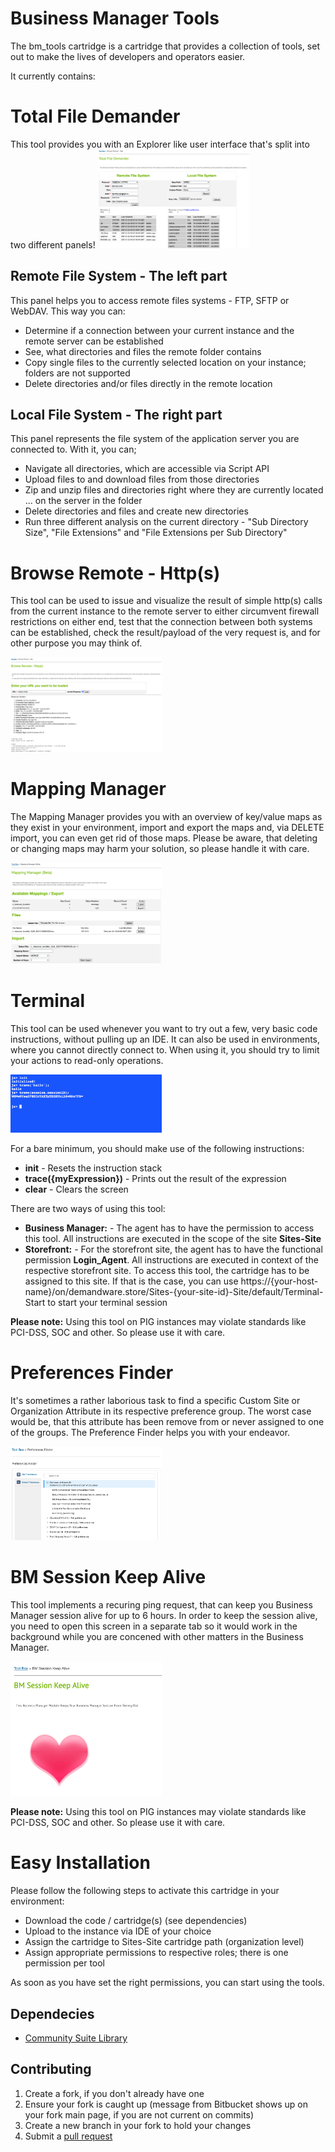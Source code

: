 Business Manager Tools
==============

The bm_tools cartridge is a cartridge that provides a collection of tools, set out to make the lives of developers and operators easier.

It currently contains:

# Total File Demander

This tool provides you with an Explorer like user interface that's split into two different panels!
<img src="docs/img/TotalFileDemander.png" width="48%">

## Remote File System - The left part
This panel helps you to access remote files systems - FTP, SFTP or WebDAV. This way you can:
* Determine if a connection between your current instance and the remote server can be established
* See, what directories and files the remote folder contains
* Copy single files to the currently selected location on your instance; folders are not supported
* Delete directories and/or files directly in the remote location

## Local File System - The right part
This panel represents the file system of the application server you are connected to. With it, you can;
* Navigate all directories, which are accessible via Script API
* Upload files to and download files from those directories
* Zip and unzip files and directories right where they are currently located ... on the server in the folder
* Delete directories and files and create new directories
* Run three different analysis on the current directory - "Sub Directory Size", "File Extensions" and "File Extensions per Sub Directory"

# Browse Remote - Http(s)
This tool can be used to issue and visualize the result of simple http(s) calls from the current instance to the remote server to either circumvent firewall restrictions on either end, test that the connection between both systems can be established, check the result/payload of the very request is, and for other purpose you may think of.

<img src="docs/img/BrowseRemote.png" width="48%">

# Mapping Manager
The Mapping Manager provides you with an overview of key/value maps as they exist in your environment, import and export the maps and, via DELETE import, you can even get rid of those maps.
Please be aware, that deleting or changing maps may harm your solution, so please handle it with care.

<img src="docs/img/MappingMgr.png" width="48%">

# Terminal
This tool can be used whenever you want to try out a few, very basic code instructions, without pulling up an IDE. It can also be used in environments, where you cannot directly connect to. When using it, you should try to limit your actions to read-only operations.

<img src="docs/img/Terminal.png" width="48%">

For a bare minimum, you should make use of the following instructions:
* **init** - Resets the instruction stack
* **trace({myExpression})** - Prints out the result of the expression
* **clear** - Clears the screen

There are two ways of using this tool:
* **Business Manager:** - The agent has to have the permission to access this tool. All instructions are executed in the scope of the site **Sites-Site**
* **Storefront:** - For the storefront site, the agent has to have the functional permission **Login_Agent**. All instructions are executed in context of the respective storefront site. To access this tool, the cartridge has to be assigned to this site. If that is the case, you can use https://{your-host-name}/on/demandware.store/Sites-{your-site-id}-Site/default/Terminal-Start to start your terminal session

**Please note:** Using this tool on PIG instances may violate standards like PCI-DSS, SOC and other. So please use it with care.

# Preferences Finder
It's sometimes a rather laborious task to find a specific Custom Site or Organization Attribute in its respective preference group. The worst case would be, that this attribute has been remove from or never assigned to one of the groups. The Preference Finder helps you with your endeavor.

<img src="docs/img/PreferencesFinder.png" width="48%">

# BM Session Keep Alive
This tool implements a recuring ping request, that can keep you Business Manager session alive for up to 6 hours. In order to keep the session alive, you need to open this screen in a separate tab so it would work in the background while you are concened with other matters in the Business Manager.

<img src="docs/img/KeepAlive.png" width="48%">

**Please note:** Using this tool on PIG instances may violate standards like PCI-DSS, SOC and other. So please use it with care.

# Easy Installation
Please follow the following steps to activate this cartridge in your environment:
* Download the code / cartridge(s) (see dependencies)
* Upload to the instance via IDE of your choice
* Assign the cartridge to Sites-Site cartridge path (organization level)
* Assign appropriate permissions to respective roles; there is one permission per tool

As soon as you have set the right permissions, you can start using the tools.

## Dependecies

* [Community Suite Library](https://github.com/SalesforceCommerceCloud/demandware-library)

## Contributing

1. Create a fork, if you don't already have one
2. Ensure your fork is caught up (message from Bitbucket shows up on your fork main page, if you are not current on commits)
3. Create a new branch in your fork to hold your changes
4. Submit a [pull request](https://github.com/SalesforceCommerceCloud/bm-tools/pulls)
